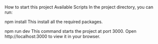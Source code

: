 How to start this project
Available Scripts
In the project directory, you can run:

npm install
This install all the required packages.

npm run dev
This command starts the project at port 3000.
Open http://localhost:3000 to view it in your browser.
